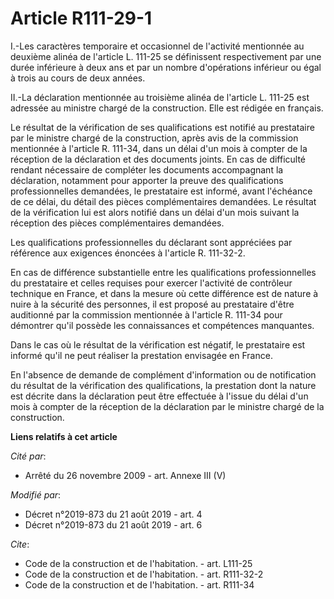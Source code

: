 # Article R111-29-1

I.-Les caractères temporaire et occasionnel de l'activité mentionnée au deuxième alinéa de l'article L. 111-25 se définissent
respectivement par une durée inférieure à deux ans et par un nombre d'opérations inférieur ou égal à trois au cours de deux
années.

II.-La déclaration mentionnée au troisième alinéa de l'article L. 111-25 est adressée au ministre chargé de la construction.
Elle est rédigée en français.

Le résultat de la vérification de ses qualifications est notifié au prestataire par le ministre chargé de la construction,
après avis de la commission mentionnée à l'article R. 111-34, dans un délai d'un mois à compter de la réception de la
déclaration et des documents joints. En cas de difficulté rendant nécessaire de compléter les documents accompagnant la
déclaration, notamment pour apporter la preuve des qualifications professionnelles demandées, le prestataire est informé,
avant l'échéance de ce délai, du détail des pièces complémentaires demandées. Le résultat de la vérification lui est alors
notifié dans un délai d'un mois suivant la réception des pièces complémentaires demandées.

Les qualifications professionnelles du déclarant sont appréciées par référence aux exigences énoncées à l'article R.
111-32-2.

En cas de différence substantielle entre les qualifications professionnelles du prestataire et celles requises pour exercer
l'activité de contrôleur technique en France, et dans la mesure où cette différence est de nature à nuire à la sécurité des
personnes, il est proposé au prestataire d'être auditionné par la commission mentionnée à l'article R. 111-34 pour démontrer
qu'il possède les connaissances et compétences manquantes.

Dans le cas où le résultat de la vérification est négatif, le prestataire est informé qu'il ne peut réaliser la prestation
envisagée en France.

En l'absence de demande de complément d'information ou de notification du résultat de la vérification des qualifications, la
prestation dont la nature est décrite dans la déclaration peut être effectuée à l'issue du délai d'un mois à compter de la
réception de la déclaration par le ministre chargé de la construction.

**Liens relatifs à cet article**

_Cité par_:

  - Arrêté du 26 novembre 2009 - art. Annexe III (V)

_Modifié par_:

  - Décret n°2019-873 du 21 août 2019 - art. 4
  - Décret n°2019-873 du 21 août 2019 - art. 6

_Cite_:

  - Code de la construction et de l'habitation. - art. L111-25
  - Code de la construction et de l'habitation. - art. R111-32-2
  - Code de la construction et de l'habitation. - art. R111-34

